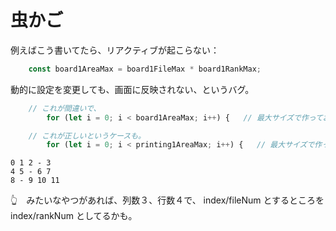 # 虫かご

例えばこう書いてたら、リアクティブが起こらない：  

```ts
    const board1AreaMax = board1FileMax * board1RankMax;
```

動的に設定を変更しても、画面に反映されない、というバグ。  

```ts
    // これが間違いで、
        for (let i = 0; i < board1AreaMax; i++) {   // 最大サイズで作っておく。

    // これが正しいというケースも。
        for (let i = 0; i < printing1AreaMax; i++) {   // 最大サイズで作っておく。
```

```plaintext
0 1 2 - 3
4 5 - 6 7
8 - 9 10 11
```

👆　みたいなやつがあれば、列数３、行数４で、 index/fileNum とするところを index/rankNum としてるかも。  
